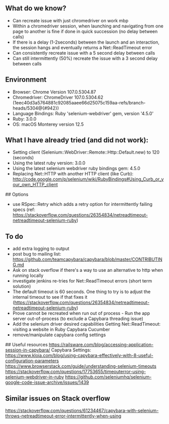 ## What do we know?
* Can recreate issue with just chromedriver on work mbp
* Within a chromedriver session, when launching and navigating from one page to another is fine if done in quick succession (no delay between calls)
* If there is a delay (1-2seconds) between the launch and an interaction, the session hangs and eventually returns a Net::ReadTimeout error
* Can consistently recreate issue with a 5 second delay between calls
* Can still intermittently (50%) recreate the issue with a 3 second delay between calls

## Environment
* Browser: Chrome Version 107.0.5304.87
* Chromedriver: ChromeDriver 107.0.5304.62 (1eec40d3a5764881c92085aaee66d25075c159aa-refs/branch-heads/5304@{#942})
* Language Bindings: Ruby 'selenium-webdriver' gem, version '4.5.0'
* Ruby: 3.0.0
* OS: macOS Monterey version 12.5

## What I have already tried (and did not work):
* Setting client (Selenium::WebDriver::Remote::Http::Default.new) to 120 (seconds)
* Using the latest ruby version: 3.0.0
* Using the latest selenium webdriver ruby bindings gem: 4.5.0
* Replacing Net::HTTP with another HTTP client (like Curb): http://code.google.com/p/selenium/wiki/RubyBindings#Using_Curb_or_your_own_HTTP_client


## Options
* use RSpec::Retry which adds a retry option for intermittently failing specs (ref: https://stackoverflow.com/questions/26354834/netreadtimeout-netreadtimeout-selenium-ruby)


## To do
* add extra logging to output
* post bug to mailing list: https://github.com/teamcapybara/capybara/blob/master/CONTRIBUTING.md
* Ask on stack overflow if there's a way to use an alternative to http when running locally
* investigate jenkins re-tries for Net::ReadTimeout errors (short term solution)
* The default timeout is 60 seconds. One thing to try is to adjust the internal timeout to see if that fixes it (https://stackoverflow.com/questions/26354834/netreadtimeout-netreadtimeout-selenium-ruby)
* Prove cannot be recreated when run out of process - Run the app server out-of-process (to exclude a Capybara threading issue)
* Add the selenium driver desired capabilities Getting Net::ReadTimeout: visiting a website in Ruby Capybara Cucumber
* remove/manipulate capybara config settings

  



## Useful resources
https://railsware.com/blog/accessing-application-session-in-capybara/
Capybara Settings: https://www.kloia.com/blog/using-capybara-effectively-with-8-useful-configuration-parameters
https://www.browserstack.com/guide/understanding-selenium-timeouts
https://stackoverflow.com/questions/17753655/timeouterror-using-selenium-webdriver-in-ruby
https://github.com/seleniumhq/selenium-google-code-issue-archive/issues/1439


## Similar issues on Stack overflow
https://stackoverflow.com/questions/61234467/capybara-with-selenium-throws-netreadtimeout-error-intermittently-when-using


